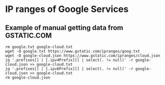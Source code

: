 # IP ranges of Google Services

## Example of manual getting data from GSTATIC.COM

```shell
rm google.txt google-cloud.txt
wget -O google.txt https://www.gstatic.com/ipranges/goog.txt
wget -O google-cloud.json https://www.gstatic.com/ipranges/cloud.json
jq '.prefixes[] | [.ipv4Prefix][] | select(. != null)' -r google-cloud.json >> google-cloud.txt
jq '.prefixes[] | [.ipv6Prefix][] | select(. != null)' -r google-cloud.json >> google-cloud.txt
rm google-cloud.json
```
